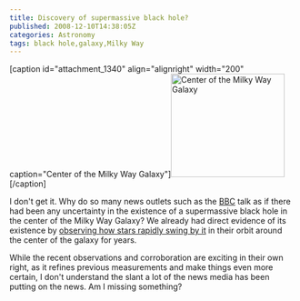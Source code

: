 ```yaml
---
title: Discovery of supermassive black hole?
published: 2008-12-10T14:38:05Z
categories: Astronomy
tags: black hole,galaxy,Milky Way
---
```


[caption id="attachment_1340" align="alignright" width="200" caption="Center of the Milky Way Galaxy"]<a href="http://www.eso.org/public/outreach/press-rel/pr-2002/pr-17-02.html"><img src="http://blog.chungyc.org/wp-content/uploads/2008/12/center-of-the-milky-way-200x182.jpg" alt="Center of the Milky Way Galaxy" width="200" height="182" class="size-medium wp-image-1340" /></a>[/caption]

I don't get it.  Why do so many news outlets such as the <a href="http://news.bbc.co.uk/2/hi/science/nature/7774287.stm">BBC</a> talk as if there had been any uncertainty in the existence of a supermassive black hole in the center of the Milky Way Galaxy?  We already had direct evidence of its existence by <a href="http://www.eso.org/public/outreach/press-rel/pr-2002/pr-17-02.html">observing how stars rapidly swing by it</a> in their orbit around the center of the galaxy for years.

While the recent observations and corroboration are exciting in their own right, as it refines previous measurements and make things even more certain, I don't understand the slant a lot of the news media has been putting on the news.  Am I missing something?

